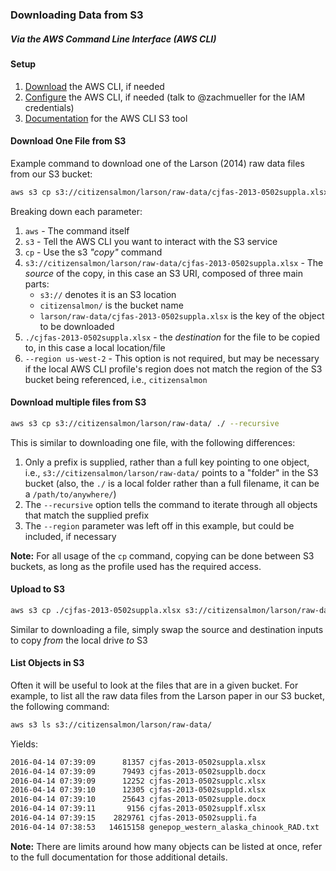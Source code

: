 ### Downloading Data from S3
##### Via the AWS Command Line Interface (AWS CLI)

#### Setup
  1. [Download](http://docs.aws.amazon.com/cli/latest/userguide/installing.html) the AWS CLI, if needed
  2. [Configure](http://docs.aws.amazon.com/cli/latest/userguide/cli-chap-getting-started.html) the AWS CLI, if needed (talk to @zachmueller for the IAM credentials)
  3. [Documentation](http://docs.aws.amazon.com/cli/latest/reference/s3/) for the AWS CLI S3 tool

#### Download One File from S3

Example command to download one of the Larson (2014) raw data files from our S3 bucket:
```bash
aws s3 cp s3://citizensalmon/larson/raw-data/cjfas-2013-0502suppla.xlsx ./cjfas-2013-0502suppla.xlsx --region us-west-2
```

Breaking down each parameter:
  1. `aws` - The command itself
  2. `s3` - Tell the AWS CLI you want to interact with the S3 service
  3. `cp` - Use the s3 *"copy"* command
  4. `s3://citizensalmon/larson/raw-data/cjfas-2013-0502suppla.xlsx` - The *source* of the copy, in this case an S3 URI, composed of three main parts:
  	 - `s3://` denotes it is an S3 location
  	 - `citizensalmon/` is the bucket name
  	 - `larson/raw-data/cjfas-2013-0502suppla.xlsx` is the key of the object to be downloaded
  5. `./cjfas-2013-0502suppla.xlsx` - the *destination* for the file to be copied to, in this case a local location/file
  6. `--region us-west-2` - This option is not required, but may be necessary if the local AWS CLI profile's region does not match the region of the S3 bucket being referenced, i.e., `citizensalmon`

#### Download multiple files from S3

```bash
aws s3 cp s3://citizensalmon/larson/raw-data/ ./ --recursive
```

This is similar to downloading one file, with the following differences:
  1. Only a prefix is supplied, rather than a full key pointing to one object, i.e., `s3://citizensalmon/larson/raw-data/` points to a "folder" in the S3 bucket (also, the `./` is a local folder rather than a full filename, it can be a `/path/to/anywhere/`)
  2. The `--recursive` option tells the command to iterate through all objects that match the supplied prefix
  3. The `--region` parameter was left off in this example, but could be included, if necessary

**Note:** For all usage of the `cp` command, copying can be done between S3 buckets, as long as the profile used has the required access.

#### Upload to S3

```bash
aws s3 cp ./cjfas-2013-0502suppla.xlsx s3://citizensalmon/larson/raw-data/cjfas-2013-0502suppla.xlsx
```

Similar to downloading a file, simply swap the source and destination inputs to copy *from* the local drive *to* S3


#### List Objects in S3

Often it will be useful to look at the files that are in a given bucket. For example, to list all the raw data files from the Larson paper in our S3 bucket, the following command:
```bash
aws s3 ls s3://citizensalmon/larson/raw-data/
```

Yields:
```bash
2016-04-14 07:39:09      81357 cjfas-2013-0502suppla.xlsx
2016-04-14 07:39:09      79493 cjfas-2013-0502supplb.docx
2016-04-14 07:39:09      12252 cjfas-2013-0502supplc.xlsx
2016-04-14 07:39:10      12305 cjfas-2013-0502suppld.xlsx
2016-04-14 07:39:10      25643 cjfas-2013-0502supple.docx
2016-04-14 07:39:11       9156 cjfas-2013-0502supplf.xlsx
2016-04-14 07:39:15    2829761 cjfas-2013-0502suppli.fa
2016-04-14 07:38:53   14615158 genepop_western_alaska_chinook_RAD.txt
```

**Note:** There are limits around how many objects can be listed at once, refer to the full documentation for those additional details.
